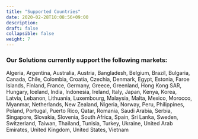 ```yaml
---
title: "Supported Countries"
date: 2020-02-28T10:08:56+09:00
description: 
draft: false
collapsible: false
weight: 7
---
```

### Our Solutions currently support the following markets:

Algeria, Argentina, Australia, Austria, Bangladesh, Belgium, Brazil, Bulgaria, Canada, Chile, Colombia, Croatia, Czechia, Denmark, Egypt, Estonia, Faroe Islands, Finland, France, Germany, Greece, Greenland, Hong Kong SAR, Hungary, Iceland, India, Indonesia, Ireland, Italy, Japan, Kenya, Korea, Latvia, Lebanon, Lithuania, Luxembourg, Malaysia, Malta, Mexico, Morocco, Myanmar, Netherlands, New Zealand, Nigeria, Norway, Peru, Philippines, Poland, Portugal, Puerto Rico, Qatar, Romania, Saudi Arabia, Serbia, Singapore, Slovakia, Slovenia, South Africa, Spain, Sri Lanka, Sweden, Switzerland, Taiwan, Thailand, Tunisia, Turkey, Ukraine, United Arab Emirates, United Kingdom, United States, Vietnam
